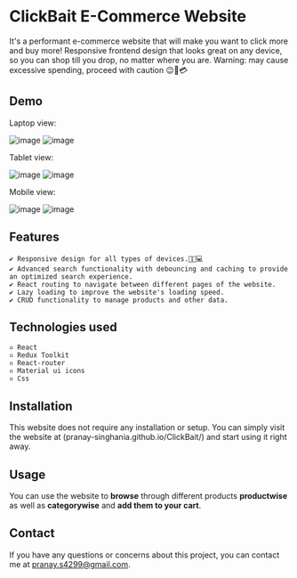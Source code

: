 # **ClickBait E-Commerce Website**

It's a performant e-commerce website that will make you want to click more and buy more! Responsive frontend design that looks great on any device, so you can shop till you drop, no matter where you are. Warning: may cause excessive spending, proceed with caution 😉💸💳

## **Demo**
Laptop view: 

![image](https://user-images.githubusercontent.com/53472824/222942494-6a58324d-bce3-4f92-8cbd-6741564ac5a4.png)
![image](https://user-images.githubusercontent.com/53472824/222942512-f8fa14c5-d7d1-48f9-a55a-00476c6f9ee5.png)

Tablet view:

![image](https://user-images.githubusercontent.com/53472824/222942570-c4083f52-b535-4bcb-8df1-a71918772181.png)
![image](https://user-images.githubusercontent.com/53472824/222942546-e9890e79-a250-4738-8e26-f7d8b0b76d96.png)


Mobile view:

![image](https://user-images.githubusercontent.com/53472824/222942673-0ad59285-0468-4329-a0f3-07032b28edf7.png)
![image](https://user-images.githubusercontent.com/53472824/222942703-ec3e5f38-8cd0-4f84-abc2-c1daa5e94e21.png)


## **Features**

    ✔ Responsive design for all types of devices.📱📑💻
    ✔ Advanced search functionality with debouncing and caching to provide an optimized search experience.
    ✔ React routing to navigate between different pages of the website.
    ✔ Lazy loading to improve the website's loading speed.
    ✔ CRUD functionality to manage products and other data.

## **Technologies used**

    ▫ React
    ▫ Redux Toolkit
    ▫ React-router
    ▫ Material ui icons 
    ▫ Css

## **Installation**

This website does not require any installation or setup. You can simply visit the website at (pranay-singhania.github.io/ClickBait/) and start using it right away.

## **Usage**

You can use the website to **browse** through different products **productwise** as well as **categorywise** and **add them to your cart**.

## **Contact**

If you have any questions or concerns about this project, you can contact me at pranay.s4299@gmail.com.

